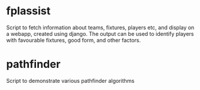 # fplassist
Script to fetch information about teams, fixtures, players etc, and display on a webapp, created using django. The output can be used to identify players with favourable fixtures, good form, and other factors.

# pathfinder
Script to demonstrate various pathfinder algorithms
